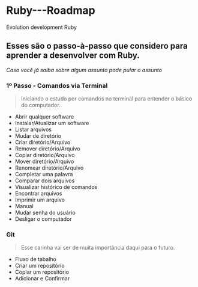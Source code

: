 # Ruby---Roadmap
Evolution development Ruby

## Esses são o passo-à-passo que considero para aprender a desenvolver com Ruby.
_Caso você já saiba sobre algum assunto pode pular o assunto_

### 1º Passo - Comandos via Terminal
> Iniciando o estudo por comandos no terminal para entender o básico do computador.
* Abrir qualquer software
* Instalar/Atualizar um software
* Listar arquivos
* Mudar de diretório
* Criar diretório/Arquivo
* Remover diretório/Arquivo
* Copiar diretório/Arquivo
* Mover diretório/Arquivo
* Renomear diretório/Arquivo
* Completar uma palavra
* Comparar dois arquivos
* Visualizar histórico de comandos
* Encontrar arquivos
* Imprimir um arquivo
* Manual
* Mudar senha do usuário
* Desligar o computador


### Git
> Esse carinha vai ser de muita importância daqui para o futuro.
* Fluxo de tabalho
* Criar um reposítório
* Copiar um repositório
* Adicionar e Confirmar
